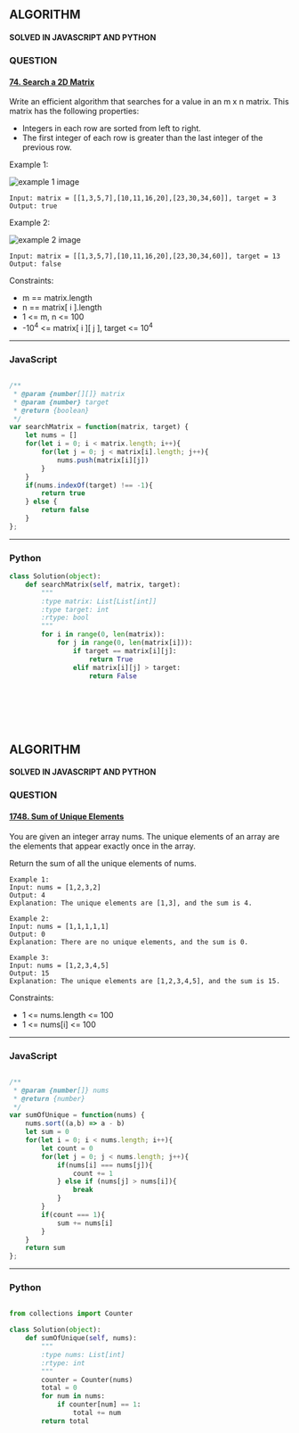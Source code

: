 ## ALGORITHM

#### SOLVED IN JAVASCRIPT AND PYTHON
### QUESTION

#### [74. Search a 2D Matrix](https://leetcode.com/problems/search-a-2d-matrix/)

Write an efficient algorithm that searches for a value in an m x n matrix. This matrix has the following properties:

* Integers in each row are sorted from left to right.
* The first integer of each row is greater than the last integer of the previous row.


Example 1:

![example 1 image](https://assets.leetcode.com/uploads/2020/10/05/mat.jpg)

```
Input: matrix = [[1,3,5,7],[10,11,16,20],[23,30,34,60]], target = 3
Output: true
```

Example 2:

![example 2 image](https://assets.leetcode.com/uploads/2020/10/05/mat2.jpg)

```
Input: matrix = [[1,3,5,7],[10,11,16,20],[23,30,34,60]], target = 13
Output: false
```

Constraints:

* m == matrix.length
* n == matrix[ i ].length
* 1 <= m, n <= 100
* -10<sup>4</sup> <= matrix[ i ][ j ], target <= 10<sup>4</sup>

-----

### JavaScript

```js

/**
 * @param {number[][]} matrix
 * @param {number} target
 * @return {boolean}
 */
var searchMatrix = function(matrix, target) {
    let nums = []
    for(let i = 0; i < matrix.length; i++){
        for(let j = 0; j < matrix[i].length; j++){
            nums.push(matrix[i][j])
        }
    }
    if(nums.indexOf(target) !== -1){
        return true
    } else {
        return false
    }
};

```

-----

### Python

```py
class Solution(object):
    def searchMatrix(self, matrix, target):
        """
        :type matrix: List[List[int]]
        :type target: int
        :rtype: bool
        """
        for i in range(0, len(matrix)):
            for j in range(0, len(matrix[i])):
                if target == matrix[i][j]:
                    return True
                elif matrix[i][j] > target:
                    return False
```
<br></br>
<br></br>

## ALGORITHM

#### SOLVED IN JAVASCRIPT AND PYTHON
### QUESTION

#### [1748. Sum of Unique Elements](https://leetcode.com/problems/sum-of-unique-elements/)

You are given an integer array nums. The unique elements of an array are the elements that appear exactly once in the array.

Return the sum of all the unique elements of nums.

```
Example 1:
Input: nums = [1,2,3,2]
Output: 4
Explanation: The unique elements are [1,3], and the sum is 4.

Example 2:
Input: nums = [1,1,1,1,1]
Output: 0
Explanation: There are no unique elements, and the sum is 0.

Example 3:
Input: nums = [1,2,3,4,5]
Output: 15
Explanation: The unique elements are [1,2,3,4,5], and the sum is 15.
```

Constraints:

* 1 <= nums.length <= 100
* 1 <= nums[i] <= 100

-----

### JavaScript

```js

/**
 * @param {number[]} nums
 * @return {number}
 */
var sumOfUnique = function(nums) {
    nums.sort((a,b) => a - b)
    let sum = 0
    for(let i = 0; i < nums.length; i++){
        let count = 0
        for(let j = 0; j < nums.length; j++){
            if(nums[i] === nums[j]){
                count += 1
            } else if (nums[j] > nums[i]){
                break
            }
        }
        if(count === 1){
            sum += nums[i]
        }        
    }
    return sum
};

```

-----

### Python

```py

from collections import Counter

class Solution(object):
    def sumOfUnique(self, nums):
        """
        :type nums: List[int]
        :rtype: int
        """
        counter = Counter(nums)
        total = 0
        for num in nums:
            if counter[num] == 1:
                total += num
        return total
        
```



